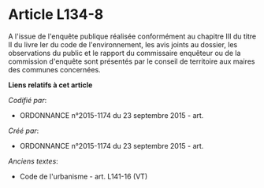 # Article L134-8

A l'issue de l'enquête publique réalisée conformément au chapitre III du titre II du livre Ier du code de l'environnement,
les avis joints au dossier, les observations du public et le rapport du commissaire enquêteur ou de la commission d'enquête
sont présentés par le conseil de territoire aux maires des communes concernées.

**Liens relatifs à cet article**

_Codifié par_:

  - ORDONNANCE n°2015-1174 du 23 septembre 2015 - art.

_Créé par_:

  - ORDONNANCE n°2015-1174 du 23 septembre 2015 - art.

_Anciens textes_:

  - Code de l'urbanisme - art. L141-16 (VT)
